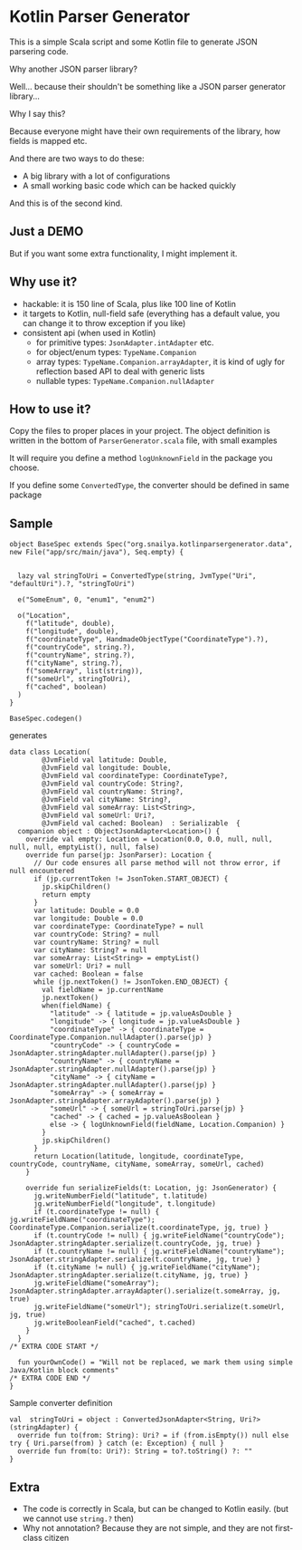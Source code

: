 

# Kotlin Parser Generator

This is a simple Scala script and some Kotlin file to generate JSON parsering code.

Why another JSON parser library?

Well... because their shouldn't be something like a JSON parser generator library...

Why I say this?

Because everyone might have their own requirements of the library, how fields is mapped etc.

And there are two ways to do these:

* A big library with a lot of configurations
* A small working basic code which can be hacked quickly

And this is of the second kind.


## Just a DEMO

But if you want some extra functionality, I might implement it.


## Why use it?

* hackable: it is 150 line of Scala, plus like 100 line of Kotlin
* it targets to Kotlin, null-field safe (everything has a default value, you can change it to throw exception if you like)
* consistent api (when used in Kotlin)
    * for primitive types: `JsonAdapter.intAdapter` etc.
    * for object/enum types: `TypeName.Companion`
    * array types: `TypeName.Companion.arrayAdapter`, it is kind of ugly for reflection based API to deal with generic lists
    * nullable types: `TypeName.Companion.nullAdapter`

## How to use it?

Copy the files to proper places in your project. The object definition is written in
the bottom of `ParserGenerator.scala` file, with small examples


It will require you define a method `logUnknownField` in the package you choose.

If you define some `ConvertedType`, the converter should be defined in same package

## Sample

```
object BaseSpec extends Spec("org.snailya.kotlinparsergenerator.data", new File("app/src/main/java"), Seq.empty) {


  lazy val stringToUri = ConvertedType(string, JvmType("Uri", "defaultUri").?, "stringToUri")

  e("SomeEnum", 0, "enum1", "enum2")

  o("Location",
    f("latitude", double),
    f("longitude", double),
    f("coordinateType", HandmadeObjectType("CoordinateType").?),
    f("countryCode", string.?),
    f("countryName", string.?),
    f("cityName", string.?),
    f("someArray", list(string)),
    f("someUrl", stringToUri),
    f("cached", boolean)
  )
}

BaseSpec.codegen()
```

generates

```
data class Location(
        @JvmField val latitude: Double,
        @JvmField val longitude: Double,
        @JvmField val coordinateType: CoordinateType?,
        @JvmField val countryCode: String?,
        @JvmField val countryName: String?,
        @JvmField val cityName: String?,
        @JvmField val someArray: List<String>,
        @JvmField val someUrl: Uri?,
        @JvmField val cached: Boolean)  : Serializable  {
  companion object : ObjectJsonAdapter<Location>() {
    override val empty: Location = Location(0.0, 0.0, null, null, null, null, emptyList(), null, false)
    override fun parse(jp: JsonParser): Location {
      // Our code ensures all parse method will not throw error, if null encountered
      if (jp.currentToken != JsonToken.START_OBJECT) {
        jp.skipChildren()
        return empty
      }
      var latitude: Double = 0.0
      var longitude: Double = 0.0
      var coordinateType: CoordinateType? = null
      var countryCode: String? = null
      var countryName: String? = null
      var cityName: String? = null
      var someArray: List<String> = emptyList()
      var someUrl: Uri? = null
      var cached: Boolean = false
      while (jp.nextToken() != JsonToken.END_OBJECT) {
        val fieldName = jp.currentName
        jp.nextToken()
        when(fieldName) {
          "latitude" -> { latitude = jp.valueAsDouble }
          "longitude" -> { longitude = jp.valueAsDouble }
          "coordinateType" -> { coordinateType = CoordinateType.Companion.nullAdapter().parse(jp) }
          "countryCode" -> { countryCode = JsonAdapter.stringAdapter.nullAdapter().parse(jp) }
          "countryName" -> { countryName = JsonAdapter.stringAdapter.nullAdapter().parse(jp) }
          "cityName" -> { cityName = JsonAdapter.stringAdapter.nullAdapter().parse(jp) }
          "someArray" -> { someArray = JsonAdapter.stringAdapter.arrayAdapter().parse(jp) }
          "someUrl" -> { someUrl = stringToUri.parse(jp) }
          "cached" -> { cached = jp.valueAsBoolean }
          else -> { logUnknownField(fieldName, Location.Companion) }
        }
        jp.skipChildren()
      }
      return Location(latitude, longitude, coordinateType, countryCode, countryName, cityName, someArray, someUrl, cached)
    }

    override fun serializeFields(t: Location, jg: JsonGenerator) {
      jg.writeNumberField("latitude", t.latitude)
      jg.writeNumberField("longitude", t.longitude)
      if (t.coordinateType != null) { jg.writeFieldName("coordinateType"); CoordinateType.Companion.serialize(t.coordinateType, jg, true) }
      if (t.countryCode != null) { jg.writeFieldName("countryCode"); JsonAdapter.stringAdapter.serialize(t.countryCode, jg, true) }
      if (t.countryName != null) { jg.writeFieldName("countryName"); JsonAdapter.stringAdapter.serialize(t.countryName, jg, true) }
      if (t.cityName != null) { jg.writeFieldName("cityName"); JsonAdapter.stringAdapter.serialize(t.cityName, jg, true) }
      jg.writeFieldName("someArray"); JsonAdapter.stringAdapter.arrayAdapter().serialize(t.someArray, jg, true)
      jg.writeFieldName("someUrl"); stringToUri.serialize(t.someUrl, jg, true)
      jg.writeBooleanField("cached", t.cached)
    }
  }
/* EXTRA CODE START */

  fun yourOwnCode() = "Will not be replaced, we mark them using simple Java/Kotlin block comments"
/* EXTRA CODE END */
}
```

Sample converter definition

```
val  stringToUri = object : ConvertedJsonAdapter<String, Uri?>(stringAdapter) {
  override fun to(from: String): Uri? = if (from.isEmpty()) null else try { Uri.parse(from) } catch (e: Exception) { null }
  override fun from(to: Uri?): String = to?.toString() ?: ""
}
```

## Extra

* The code is correctly in Scala, but can be changed to Kotlin easily. (but we cannot use `string.?` then)
* Why not annotation? Because they are not simple, and they are not first-class citizen